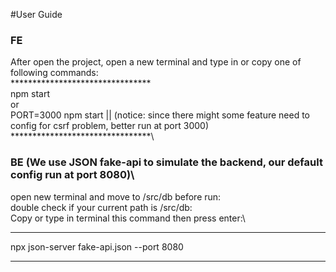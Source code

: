 #User Guide

### FE
 After open the project, open a new terminal and type in or copy one of following commands:\
 ********************************\
 npm start\
  or\
 PORT=3000 npm start || (notice: since there might some feature need to config for csrf problem, better run at port 3000) \
 ********************************\

### BE (We use JSON fake-api to simulate the backend, our default config run at port 8080)\
open new terminal and move to /src/db before run:\
double check if your current path is /src/db:\
Copy or type in terminal this command then press enter:\
********************************
npx json-server fake-api.json --port 8080

********************************